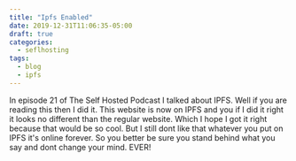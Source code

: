 ```yaml
---
title: "Ipfs Enabled"
date: 2019-12-31T11:06:35-05:00
draft: true
categories:
  - seflhosting
tags:
  - blog
  - ipfs
---
```


In episode 21 of The Self Hosted Podcast I talked about IPFS. Well if you are reading this then I did it. This website is now on IPFS and you if I did it right it looks no different than the regular website. Which I hope I got it right because that would be so cool. But I still dont like that whatever you put on IPFS it's online forever. So you better be sure you stand behind what you say and dont change your mind. EVER!